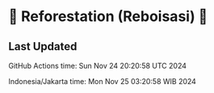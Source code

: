 
# 🌳 Reforestation (Reboisasi) 🌲

## Last Updated

GitHub Actions time: Sun Nov 24 20:20:58 UTC 2024

Indonesia/Jakarta time: Mon Nov 25 03:20:58 WIB 2024
